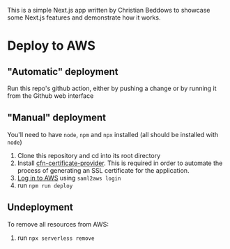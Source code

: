 This is a simple Next.js app written by Christian Beddows to 
showcase some Next.js features and demonstrate how it works.

# Deploy to AWS

## "Automatic" deployment

Run this repo's github action, either by pushing a change
or by running it from the Github web interface

## "Manual" deployment

You'll need to have `node`, `npm` and `npx` installed (all should be
installed with `node`)

1. Clone this repository and cd into its root directory
1. Install [cfn-certificate-provider](https://github.com/binxio/cfn-certificate-provider). 
This is required in order to automate the process of generating 
an SSL certificate for the application.
1. [Log in to AWS](https://wiki.york.ac.uk/display/AWS/2.+Command+Line+Access)
using `saml2aws login`
1. run `npm run deploy`

## Undeployment

To remove all resources from AWS:

1. run `npx serverless remove`